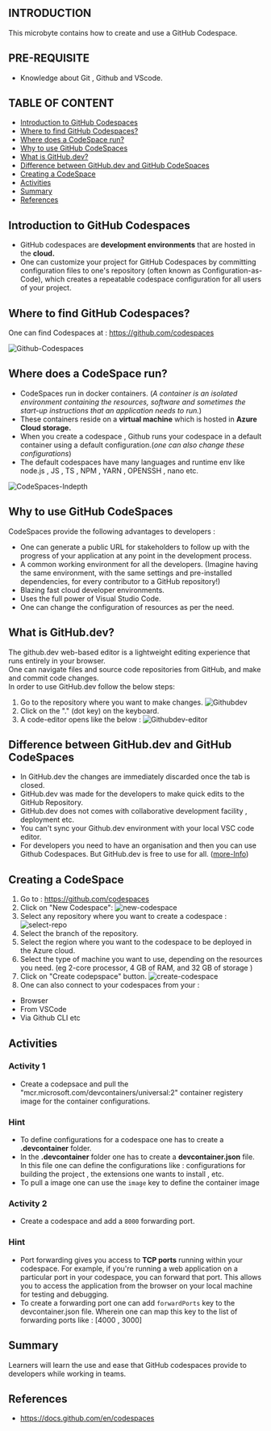 ## INTRODUCTION
This microbyte contains how to create and use a GitHub Codespace.

## PRE-REQUISITE
* Knowledge about Git , Github and VScode.

## TABLE OF CONTENT
* [Introduction to GitHub Codespaces](#introduction-to-github-codespaces)
* [Where to find GitHub Codespaces?](#where-to-find-github-codespaces)
* [Where does a CodeSpace run?​](#where-does-a-codespace-run​)
* [Why to use GitHub CodeSpaces](#why-to-use-github-codespaces)
* [What is GitHub.dev?](#what-is-githubdev)
* [Difference between GitHub.dev and GitHub CodeSpaces](#difference-between-githubdev-and-github-codespaces)
* [Creating a CodeSpace](#creating-a-codespace)
* [Activities](#activities)
* [Summary](#summary)
* [References](#references)

## Introduction to GitHub Codespaces
* GitHub codespaces are **development environments** that are hosted in the **cloud.**
* One can customize your project for GitHub Codespaces by committing configuration files to one's repository (often known as Configuration-as-Code), which creates a repeatable codespace configuration for all users of your project.

## Where to find GitHub Codespaces?
One can find Codespaces at : https://github.com/codespaces 

![Github-Codespaces](images/Home-CodeSpaces.png)

## Where does a CodeSpace run?​
* CodeSpaces run in docker containers. (*A container is an isolated environment containing the resources, software and sometimes the start-up instructions that an application needs to run.​*)
* These containers reside on a **virtual machine** which is hosted in **Azure Cloud storage.​**
* When you create a codespace , Github runs your codespace in a default container using a default configuration.(*one can also change these configurations*)
* The default codespaces have many languages and runtime env like node.js , JS , TS , NPM , YARN , OPENSSH , nano etc.​


![CodeSpaces-Indepth](images/codespaces-diagram.png) 

## Why to use GitHub CodeSpaces
CodeSpaces provide the following advantages to developers :
* One can generate a public URL for stakeholders to follow up with the progress of your application at any point in the development process. ​
* A common working environment for all the developers. (Imagine having the same environment, with the same settings and pre-installed dependencies, for every contributor to a GitHub repository!)​
* Blazing fast cloud developer environments​.
* Uses the full power of Visual Studio Code.​
* One can change the configuration of resources as per the need.​

## What is GitHub.dev?
The github.dev web-based editor is a lightweight editing experience that runs entirely in your browser.\
One can navigate files and source code repositories from GitHub, and make and commit code changes. \
In order to use GitHub.dev follow the below steps:
1. Go to the repository where you want to make changes.
![Githubdev](images/Github.dev-example-1.png)
2. Click on the "."  (dot key) on the keyboard.
3. A code-editor opens like the below : 
![Githubdev-editor](images/github.dev-2.png)

## Difference between GitHub.dev and GitHub CodeSpaces
* In GitHub.dev the changes are immediately discarded once the tab is closed.​
* GitHub.dev was made for the developers to make quick edits to the GitHub Repository.​
* GitHub.dev does not comes with collaborative development facility , deployment etc.​
* You can't sync your Github.dev environment with your local VSC code editor.​
* For developers you need to have an organisation and then you can use Github Codespaces.​ But GitHub.dev is free to use for all. ([more-Info](https://docs.github.com/en/codespaces/managing-codespaces-for-your-organization/enabling-github-codespaces-for-your-organization))

## Creating a CodeSpace
1. Go to : https://github.com/codespaces
2. Click on "New Codespace":
![new-codespace](images/new-codespace.png)
3. Select any repository where you want to create a codespace :
![select-repo](images/select-repo.png)
4. Select the branch of the repository.
5. Select the region where you want to the codespace to be deployed in the Azure cloud.
6. Select the type of machine you want to use, depending on the resources you need. (eg  2-core processor, 4 GB of RAM, and 32 GB of storage )
7. Click on "Create codepspace" button.
![create-codespace](images/create.png)
8. One can also connect to your codespaces from your :​
* Browser​
* From VSCode​
* Via Github CLI etc

## Activities
### Activity 1 
* Create a codepsace and pull the "mcr.microsoft.com/devcontainers/universal:2" container registery image for the container configurations.

### Hint
* To define configurations for a codespace one has to create a **.devcontainer** folder.
* In the **.devcontainer** folder one has to create a **devcontainer.json** file. In this file one can define the configurations like : configurations for building the project , the extensions one wants to install , etc.
* To pull a image one can use the `image` key to define the container image

### Activity 2
* Create a codespace and add a `8000` forwarding port.

### Hint
* Port forwarding gives you access to **TCP ports** running within your codespace. For example, if you're running a web application on a particular port in your codespace, you can forward that port. This allows you to access the application from the browser on your local machine for testing and debugging.
* To create a forwarding port one can add `forwardPorts` key to the devcontainer.json file. Wherein one can map this key to the list of forwarding ports like : [4000 , 3000] 

## Summary
Learners will learn the use and ease that GitHub codespaces provide to developers while working in teams.

## References
* https://docs.github.com/en/codespaces